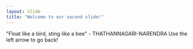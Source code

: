 ```yaml
---
layout: slide
title: "Welcome to our second slide!"
---
```

"Float like a bird, sting like a bee" - THATHANNAGARI-NARENDRA
Use the left arrow to go back!
